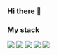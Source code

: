 ### Hi there 👋

### My stack

<img src="https://img.shields.io/badge/C Sharp-333333?style=for-the-badge&logo=C Sharp&logoColor=239120"> <img src="https://img.shields.io/badge/Unity-333333?style=for-the-badge&logo=Unity&logoColor=FFFFFF"> <img src="https://img.shields.io/badge/After effects-333333?style=for-the-badge&logo=Adobe After Effects&logoColor=9999FF"> <img src="https://img.shields.io/badge/Premiere Pro-333333?style=for-the-badge&logo=Adobe Premiere Pro&logoColor=9999FF"> <img src="https://img.shields.io/badge/Photoshop-333333?style=for-the-badge&logo=Adobe Photoshop&logoColor=blue">
